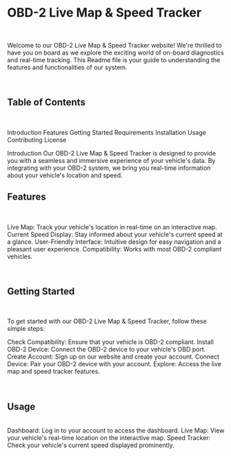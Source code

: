 
<h1>OBD-2 Live Map & Speed Tracker</h1><br>
<p>Welcome to our OBD-2 Live Map & Speed Tracker website! We're thrilled to have you on board as we explore the exciting world of on-board diagnostics and real-time tracking. This Readme file is your guide to understanding the features and functionalities of our system.</p><br>

<h2>Table of Contents</h2><br>
<p>
Introduction
Features
Getting Started
Requirements
Installation
Usage
Contributing
License
</p>
Introduction <a name="introduction"></a>
Our OBD-2 Live Map & Speed Tracker is designed to provide you with a seamless and immersive experience of your vehicle's data. By integrating with your OBD-2 system, we bring you real-time information about your vehicle's location and speed.

<h2>Features <a name="features"></a></h2><br>
<p>Live Map: Track your vehicle's location in real-time on an interactive map.
Current Speed Display: Stay informed about your vehicle's current speed at a glance.
User-Friendly Interface: Intuitive design for easy navigation and a pleasant user experience.
Compatibility: Works with most OBD-2 compliant vehicles.</p><br>

<h2>Getting Started<a name="getting-started"></a></h2><br>
<p>To get started with our OBD-2 Live Map & Speed Tracker, follow these simple steps:

Check Compatibility: Ensure that your vehicle is OBD-2 compliant.
Install OBD-2 Device: Connect the OBD-2 device to your vehicle's OBD port.
Create Account: Sign up on our website and create your account.
Connect Device: Pair your OBD-2 device with your account.
Explore: Access the live map and speed tracker features.</p><br>


<h2>Usage<a name="usage"></a></h2><br>
Dashboard: Log in to your account to access the dashboard.
Live Map: View your vehicle's real-time location on the interactive map.
Speed Tracker: Check your vehicle's current speed displayed prominently.
